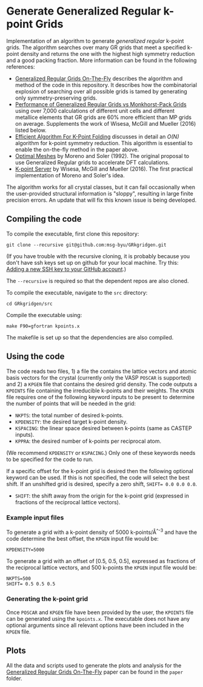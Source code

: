 # Generate Generalized Regular k-point Grids

Implementation of an algorithm to generate _generalized regular_ k-point grids. The algorithm searches over many GR grids that meet a specified k-point density and returns the one with the highest high symmetry reduction and a good packing fraction.
More information can be found in the following references:

* [Generalized Regular Grids On-The-Fly](https://arxiv.org/abs/1902.03257) describes the algorithm and method of the code in this repository. It describes how the combinatorial explosion of searching over all possible grids is tamed by generating only symmetry-preserving grids.
* [Performance of Generalized Regular Grids vs Monkhorst-Pack Grids](https://www.sciencedirect.com/science/article/pii/S0927025618304105?via%3Dihub) using over 7,000 calculations of different unit cells and different metallice elements that GR grids are 60% more efficient than MP grids on average. Supplements the work of  Wisesa, McGill and Mueller (2016) listed below.
* [Efficient Algorithm For K-Point Folding](https://arxiv.org/abs/1809.10261) discusses in detail an _O(N)_ algorithm for k-point symmetry reduction. This algorithm is essential to enable the on-the-fly method in the paper above.
* [Optimal Meshes](https://journals.aps.org/prb/abstract/10.1103/PhysRevB.45.13891) by Moreno and Soler (1992). The original proposal to use Generalized Regular grids to accelerate DFT calculations.
* [K-point Server](https://journals.aps.org/prb/abstract/10.1103/PhysRevB.93.155109) by Wisesa, McGill and Mueller (2016). The first practical implementation of Moreno and Soler's idea.

The algorithm works for all crystal classes, but it can fail occasionally when the user-provided structural information is "sloppy", resulting in large finite precision errors. An update that will fix this known issue is being developed.

## Compiling the code

To compile the executable, first clone this repository:

```
git clone --recursive git@github.com:msg-byu/GRkgridgen.git
```

(If you have trouble with the recursive cloning, it is probably because you don't have ssh keys set up on github for your local machine. Try this: [Adding a new SSH key to your GitHub account](https://help.github.com/en/articles/adding-a-new-ssh-key-to-your-github-account).)

The `--recursive` is required so that the dependent repos are also cloned.

To compile the executable, navigate to the `src` directory:

```
cd GRkgridgen/src
```

Compile the executable using:

```
make F90=gfortran kpoints.x
```

The makefile is set up so that the dependencies are also compiled.

## Using the code

The code reads two files, 1) a file the contains the lattice vectors
and atomic basis vectors for the crystal (currently only the VASP
`POSCAR` is supported) and 2) a `KPGEN` file that contains the
desired grid density. The code
outputs a `KPOINTS` file containing the irreducible k-points and their
weights. The `KPGEN` file requires one of the following keyword inputs
to be present to determine the number of points that will be needed in
the grid:

- `NKPTS`: the total number of desired k-points.
- `KPDENSITY`: the desired target k-point density.
- `KSPACING`: the linear space desired between k-points (same as CASTEP inputs).
- `KPPRA`: the desired number of k-points per reciprocal atom.

(We recommend `KPDENSITY` or `KSPACING`.)
Only one of these keywords needs to be specified for the code to run.

If a specific offset for the k-point grid is desired then the
following optional keyword can be used. If this is not specified, the code will select the best shift. If an unshifted grid is desired, specify a zero shift, `SHIFT= 0.0 0.0 0.0`.

- `SHIFT`: the shift away from the origin for the k-point grid
  (expressed in fractions of the reciprocal lattice vectors).


### Example input files

To generate a grid with a k-point density of 5000 k-points/Å<sup>^-3</sup> and have the code determine the best offset,
the `KPGEN` input file would be:

```
KPDENSITY=5000
```

To generate a grid with an offset of [0.5, 0.5, 0.5], expressed as
fractions of the reciprocal lattice vectors, and 500 k-points the
`KPGEN` input file would be:

```
NKPTS=500
SHIFT= 0.5 0.5 0.5
```

### Generating the k-point grid

Once `POSCAR` and `KPGEN` file have been provided by the user, the
`KPOINTS` file can be generated using the `kpoints.x`. The executable
does not have any optional arguments since all relevant options have
been included in the `KPGEN` file.


## Plots

All the data and scripts used to generate the plots and analysis for
the [Generalized Regular Grids On-The-Fly](https://arxiv.org/abs/1902.03257) paper can be
found in the `paper` folder.
